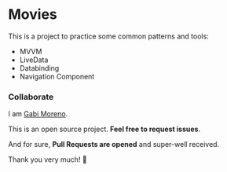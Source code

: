 # Movies
This is a project to practice some common patterns and tools:

- MVVM
- LiveData
- Databinding
- Navigation Component

### Collaborate

I am [Gabi Moreno](https://gabimoreno.soy).

This is an open source project. **Feel free to request issues**.

And for sure, **Pull Requests are opened** and super-well received.

Thank you very much! 🤗
